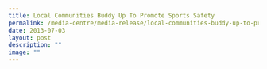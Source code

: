 ```yaml
---
title: Local Communities Buddy Up To Promote Sports Safety
permalink: /media-centre/media-release/local-communities-buddy-up-to-promote-sports-safety/
date: 2013-07-03
layout: post
description: ""
image: ""
---
```

